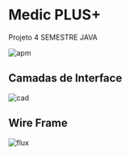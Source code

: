 # Medic PLUS+
Projeto 4 SEMESTRE JAVA

![apm](https://img.shields.io/badge/License-OpenSource-green.svg)

## Camadas de Interface

![cad](https://i.imgur.com/8ovbbj6.jpg)

## Wire Frame

![flux](https://i.imgur.com/aZWFa6y.jpg)

